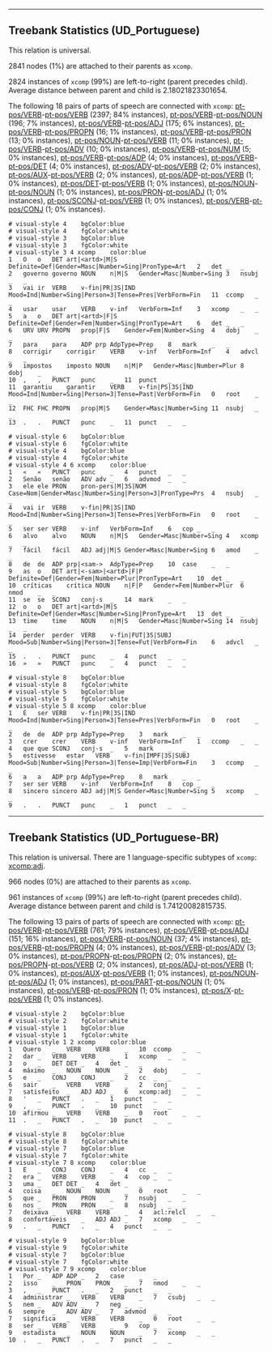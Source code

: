 

--------------------------------------------------------------------------------

## Treebank Statistics (UD_Portuguese)

This relation is universal.

2841 nodes (1%) are attached to their parents as `xcomp`.

2824 instances of `xcomp` (99%) are left-to-right (parent precedes child).
Average distance between parent and child is 2.18021823301654.

The following 18 pairs of parts of speech are connected with `xcomp`: [pt-pos/VERB]()-[pt-pos/VERB]() (2397; 84% instances), [pt-pos/VERB]()-[pt-pos/NOUN]() (196; 7% instances), [pt-pos/VERB]()-[pt-pos/ADJ]() (175; 6% instances), [pt-pos/VERB]()-[pt-pos/PROPN]() (16; 1% instances), [pt-pos/VERB]()-[pt-pos/PRON]() (13; 0% instances), [pt-pos/NOUN]()-[pt-pos/VERB]() (11; 0% instances), [pt-pos/VERB]()-[pt-pos/ADV]() (10; 0% instances), [pt-pos/VERB]()-[pt-pos/NUM]() (5; 0% instances), [pt-pos/VERB]()-[pt-pos/ADP]() (4; 0% instances), [pt-pos/VERB]()-[pt-pos/DET]() (4; 0% instances), [pt-pos/ADV]()-[pt-pos/VERB]() (2; 0% instances), [pt-pos/AUX]()-[pt-pos/VERB]() (2; 0% instances), [pt-pos/ADP]()-[pt-pos/VERB]() (1; 0% instances), [pt-pos/DET]()-[pt-pos/VERB]() (1; 0% instances), [pt-pos/NOUN]()-[pt-pos/NOUN]() (1; 0% instances), [pt-pos/PRON]()-[pt-pos/ADJ]() (1; 0% instances), [pt-pos/SCONJ]()-[pt-pos/VERB]() (1; 0% instances), [pt-pos/VERB]()-[pt-pos/CONJ]() (1; 0% instances).


~~~ conllu
# visual-style 4	bgColor:blue
# visual-style 4	fgColor:white
# visual-style 3	bgColor:blue
# visual-style 3	fgColor:white
# visual-style 3 4 xcomp	color:blue
1	O	o	DET	art|<artd>|M|S	Definite=Def|Gender=Masc|Number=Sing|PronType=Art	2	det	_	_
2	governo	governo	NOUN	n|M|S	Gender=Masc|Number=Sing	3	nsubj	_	_
3	vai	ir	VERB	v-fin|PR|3S|IND	Mood=Ind|Number=Sing|Person=3|Tense=Pres|VerbForm=Fin	11	ccomp	_	_
4	usar	usar	VERB	v-inf	VerbForm=Inf	3	xcomp	_	_
5	a	o	DET	art|<artd>|F|S	Definite=Def|Gender=Fem|Number=Sing|PronType=Art	6	det	_	_
6	URV	URV	PROPN	prop|F|S	Gender=Fem|Number=Sing	4	dobj	_	_
7	para	para	ADP	prp	AdpType=Prep	8	mark	_	_
8	corrigir	corrigir	VERB	v-inf	VerbForm=Inf	4	advcl	_	_
9	impostos	imposto	NOUN	n|M|P	Gender=Masc|Number=Plur	8	dobj	_	_
10	,	,	PUNCT	punc	_	11	punct	_	_
11	garantiu	garantir	VERB	v-fin|PS|3S|IND	Mood=Ind|Number=Sing|Person=3|Tense=Past|VerbForm=Fin	0	root	_	_
12	FHC	FHC	PROPN	prop|M|S	Gender=Masc|Number=Sing	11	nsubj	_	_
13	.	.	PUNCT	punc	_	11	punct	_	_

~~~


~~~ conllu
# visual-style 6	bgColor:blue
# visual-style 6	fgColor:white
# visual-style 4	bgColor:blue
# visual-style 4	fgColor:white
# visual-style 4 6 xcomp	color:blue
1	«	«	PUNCT	punc	_	4	punct	_	_
2	Senão	senão	ADV	adv	_	6	advmod	_	_
3	ele	ele	PRON	pron-pers|M|3S|NOM	Case=Nom|Gender=Masc|Number=Sing|Person=3|PronType=Prs	4	nsubj	_	_
4	vai	ir	VERB	v-fin|PR|3S|IND	Mood=Ind|Number=Sing|Person=3|Tense=Pres|VerbForm=Fin	0	root	_	_
5	ser	ser	VERB	v-inf	VerbForm=Inf	6	cop	_	_
6	alvo	alvo	NOUN	n|M|S	Gender=Masc|Number=Sing	4	xcomp	_	_
7	fácil	fácil	ADJ	adj|M|S	Gender=Masc|Number=Sing	6	amod	_	_
8	de	de	ADP	prp|<sam->	AdpType=Prep	10	case	_	_
9	as	o	DET	art|<-sam>|<artd>|F|P	Definite=Def|Gender=Fem|Number=Plur|PronType=Art	10	det	_	_
10	críticas	crítica	NOUN	n|F|P	Gender=Fem|Number=Plur	6	nmod	_	_
11	se	se	SCONJ	conj-s	_	14	mark	_	_
12	o	o	DET	art|<artd>|M|S	Definite=Def|Gender=Masc|Number=Sing|PronType=Art	13	det	_	_
13	time	time	NOUN	n|M|S	Gender=Masc|Number=Sing	14	nsubj	_	_
14	perder	perder	VERB	v-fin|FUT|3S|SUBJ	Mood=Sub|Number=Sing|Person=3|Tense=Fut|VerbForm=Fin	6	advcl	_	_
15	.	.	PUNCT	punc	_	4	punct	_	_
16	»	»	PUNCT	punc	_	4	punct	_	_

~~~


~~~ conllu
# visual-style 8	bgColor:blue
# visual-style 8	fgColor:white
# visual-style 5	bgColor:blue
# visual-style 5	fgColor:white
# visual-style 5 8 xcomp	color:blue
1	É	ser	VERB	v-fin|PR|3S|IND	Mood=Ind|Number=Sing|Person=3|Tense=Pres|VerbForm=Fin	0	root	_	_
2	de	de	ADP	prp	AdpType=Prep	3	mark	_	_
3	crer	crer	VERB	v-inf	VerbForm=Inf	1	ccomp	_	_
4	que	que	SCONJ	conj-s	_	5	mark	_	_
5	estivesse	estar	VERB	v-fin|IMPF|3S|SUBJ	Mood=Sub|Number=Sing|Person=3|Tense=Imp|VerbForm=Fin	3	ccomp	_	_
6	a	a	ADP	prp	AdpType=Prep	8	mark	_	_
7	ser	ser	VERB	v-inf	VerbForm=Inf	8	cop	_	_
8	sincero	sincero	ADJ	adj|M|S	Gender=Masc|Number=Sing	5	xcomp	_	_
9	.	.	PUNCT	punc	_	1	punct	_	_

~~~




--------------------------------------------------------------------------------

## Treebank Statistics (UD_Portuguese-BR)

This relation is universal.
There are 1 language-specific subtypes of `xcomp`: [xcomp:adj]().

966 nodes (0%) are attached to their parents as `xcomp`.

961 instances of `xcomp` (99%) are left-to-right (parent precedes child).
Average distance between parent and child is 1.74120082815735.

The following 13 pairs of parts of speech are connected with `xcomp`: [pt-pos/VERB]()-[pt-pos/VERB]() (761; 79% instances), [pt-pos/VERB]()-[pt-pos/ADJ]() (151; 16% instances), [pt-pos/VERB]()-[pt-pos/NOUN]() (37; 4% instances), [pt-pos/VERB]()-[pt-pos/PROPN]() (4; 0% instances), [pt-pos/VERB]()-[pt-pos/ADV]() (3; 0% instances), [pt-pos/PROPN]()-[pt-pos/PROPN]() (2; 0% instances), [pt-pos/PROPN]()-[pt-pos/VERB]() (2; 0% instances), [pt-pos/ADJ]()-[pt-pos/VERB]() (1; 0% instances), [pt-pos/AUX]()-[pt-pos/VERB]() (1; 0% instances), [pt-pos/NOUN]()-[pt-pos/ADJ]() (1; 0% instances), [pt-pos/PART]()-[pt-pos/NOUN]() (1; 0% instances), [pt-pos/VERB]()-[pt-pos/PRON]() (1; 0% instances), [pt-pos/X]()-[pt-pos/VERB]() (1; 0% instances).


~~~ conllu
# visual-style 2	bgColor:blue
# visual-style 2	fgColor:white
# visual-style 1	bgColor:blue
# visual-style 1	fgColor:white
# visual-style 1 2 xcomp	color:blue
1	Quero	_	VERB	VERB	_	10	ccomp	_	_
2	dar	_	VERB	VERB	_	1	xcomp	_	_
3	o	_	DET	DET	_	4	det	_	_
4	máximo	_	NOUN	NOUN	_	2	dobj	_	_
5	e	_	CONJ	CONJ	_	2	cc	_	_
6	sair	_	VERB	VERB	_	2	conj	_	_
7	satisfeito	_	ADJ	ADJ	_	6	xcomp:adj	_	_
8	'	_	PUNCT	.	_	1	punct	_	_
9	,	_	PUNCT	.	_	10	punct	_	_
10	afirmou	_	VERB	VERB	_	0	root	_	_
11	.	_	PUNCT	.	_	10	punct	_	_

~~~


~~~ conllu
# visual-style 8	bgColor:blue
# visual-style 8	fgColor:white
# visual-style 7	bgColor:blue
# visual-style 7	fgColor:white
# visual-style 7 8 xcomp	color:blue
1	E	_	CONJ	CONJ	_	4	cc	_	_
2	era	_	VERB	VERB	_	4	cop	_	_
3	uma	_	DET	DET	_	4	det	_	_
4	coisa	_	NOUN	NOUN	_	0	root	_	_
5	que	_	PRON	PRON	_	7	nsubj	_	_
6	nos	_	PRON	PRON	_	8	nsubj	_	_
7	deixava	_	VERB	VERB	_	4	acl:relcl	_	_
8	confortáveis	_	ADJ	ADJ	_	7	xcomp	_	_
9	.	_	PUNCT	.	_	4	punct	_	_

~~~


~~~ conllu
# visual-style 9	bgColor:blue
# visual-style 9	fgColor:white
# visual-style 7	bgColor:blue
# visual-style 7	fgColor:white
# visual-style 7 9 xcomp	color:blue
1	Por	_	ADP	ADP	_	2	case	_	_
2	isso	_	PRON	PRON	_	7	nmod	_	_
3	,	_	PUNCT	.	_	2	punct	_	_
4	administrar	_	VERB	VERB	_	7	csubj	_	_
5	nem	_	ADV	ADV	_	7	neg	_	_
6	sempre	_	ADV	ADV	_	7	advmod	_	_
7	significa	_	VERB	VERB	_	0	root	_	_
8	ser	_	VERB	VERB	_	9	cop	_	_
9	estadista	_	NOUN	NOUN	_	7	xcomp	_	_
10	.	_	PUNCT	.	_	7	punct	_	_

~~~


